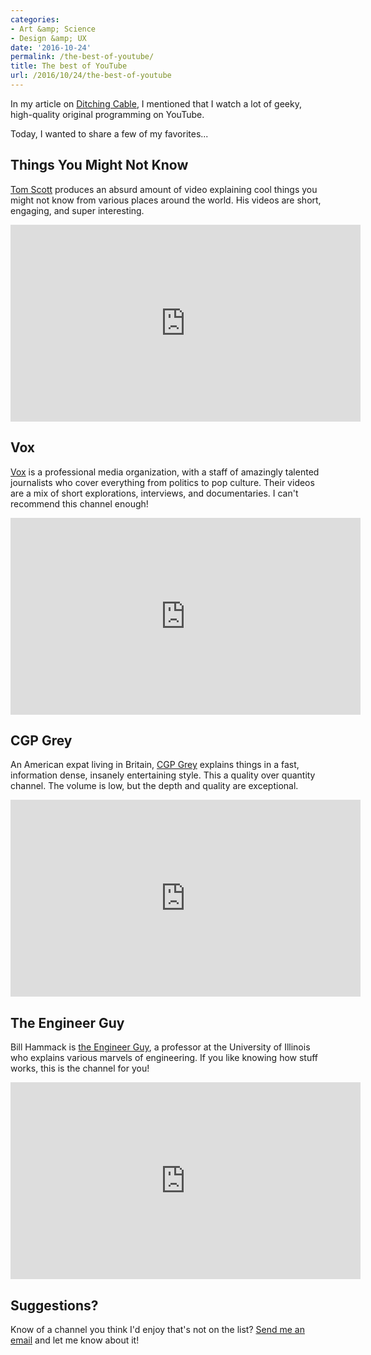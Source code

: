 ```yaml
---
categories:
- Art &amp; Science
- Design &amp; UX
date: '2016-10-24'
permalink: /the-best-of-youtube/
title: The best of YouTube
url: /2016/10/24/the-best-of-youtube
---
```


In my article on [Ditching Cable](https://gomakethings.com/ditching-cable), I mentioned that I watch a lot of geeky, high-quality original programming on YouTube.

Today, I wanted to share a few of my favorites...

## Things You Might Not Know

[Tom Scott](https://www.youtube.com/user/enyay) produces an absurd amount of video explaining cool things you might not know from various places around the world. His videos are short, engaging, and super interesting.

<iframe width="560" height="315" src="https://www.youtube.com/embed/QnM2tVZr7Fs?rel=0" frameborder="0" allowfullscreen></iframe>

## Vox

[Vox](https://www.youtube.com/user/voxdotcom) is a professional media organization, with a staff of amazingly talented journalists who cover everything from politics to pop culture. Their videos are a mix of short explorations, interviews, and documentaries. I can't recommend this channel enough!

<iframe width="560" height="315" src="https://www.youtube.com/embed/QWveXdj6oZU?rel=0" frameborder="0" allowfullscreen></iframe>

## CGP Grey

An American expat living in Britain, [CGP Grey](https://www.youtube.com/user/CGPGrey) explains things in a fast, information dense, insanely entertaining style. This a quality over quantity channel. The volume is low, but the depth and quality are exceptional.

<iframe width="560" height="315" src="https://www.youtube.com/embed/rNu8XDBSn10?rel=0" frameborder="0" allowfullscreen></iframe>

## The Engineer Guy

Bill Hammack is [the Engineer Guy](https://www.youtube.com/user/engineerguyvideo), a professor at the University of Illinois who explains various marvels of engineering. If you like knowing how stuff works, this is the channel for you!

<iframe width="560" height="315" src="https://www.youtube.com/embed/hUhisi2FBuw?rel=0" frameborder="0" allowfullscreen></iframe>

## Suggestions?

Know of a channel you think I'd enjoy that's not on the list? [Send me an email](https://gomakethings.com/about) and let me know about it!